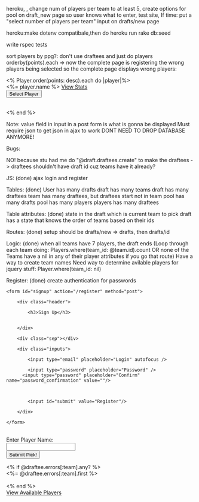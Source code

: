 heroku, , change num of players per team to at least 5, create options for pool on draft_new page so user knows what to enter, test site, If time: put a "select number of players per team" input on drafts/new page

heroku:make dotenv compatibale,then do heroku run rake db:seed

write rspec tests

sort players by ppg?: don't use draftees and just do players orderby(points).each => now the complete page is registering the wrong players being selected so the complete page displays wrong players:
<div class="players2">
  <div id="available-players">
    <% Player.order(points: desc).each do |player|%>
    <div class="inline1">
      <%= player.name %>
      <a class="white_text btn btn-primary inline1" href="/drafts/<%= @draft.id %>/players/<%= player.id %>">View Stats</a>
      <form method="post" action="/drafts/<%= @draft.id %>" class="inline1"><input class="btn btn-primary select-player inline1" type="submit" value="Select Player"/></form>
    </br>
  </div>
  <% end %>
</div>
</div>


Note:
value field in input in a post form is what is gonna be displayed
Must require json to get json in ajax to work
DONT NEED TO DROP DATABASE ANYMORE!

Bugs:
<!-- INSTEAD OF USING THE TEAM'S ID, YOU NEED TO USE DRAFT POSITION AND USE THE CURRENT TEAM FROM THE DRAFT TABLE TO FIND THE TEAM. THIS WILL FIX THE FACT THAT CURRENT TEAM HAS TO BE SET TO THE FIRST TEAM'S ID
for second draft, it won't end when all the teams are full -->
NO! because stu had me do "@draft.draftees.create" to make the draftees -> draftees shouldn't have draft id cuz teams have it already?

JS: (done)
ajax login and register

Tables: (done)
User has many drafts
draft has many teams
draft has many draftees
team has many draftees, but draftees start not in team
pool has many drafts
pool has many players
players has many draftees

Table attributes: (done)
state in the draft which is current team to pick
draft has a state that knows the order of teams based on their ids

Routes: (done)
setup should be drafts/new => drafts, then drafts/id

Logic: (done)
when all teams have 7 players, the draft ends (Loop through each team doing: Players.where(team_id: @team.id).count
 OR none of the Teams have a nil in any of their player attributes if you go that route)
Have a way to create team names
Need way to determine avilable players for jquery stuff: Player.where(team_id: nil)


Register: (done)
create authentication for passwords




<div class="container">

    <form id="signup" action="/register" method="post">

        <div class="header">
        
            <h3>Sign Up</h3>
            
            
        </div>
        
        <div class="sep"></div>

        <div class="inputs">
        
            <input type="email" placeholder="Login" autofocus />
        
            <input type="password" placeholder="Password" />
          <input type="password" placeholder="Confirm" name="password_confirmation" value=""/>
            

            
            <input id="submit" value="Register"/>
        
        </div>

    </form>

</div>
​
<div class="white_text">Enter Player Name:</div>

<form action="/drafts/<%= @draft.id %>" method="post">
  <input name="draftee" id="autocomplete" value= "" />
    </br>
   <input class="btn btn-primary" type = "submit" value= "Submit Pick!" />
</form>
  <% if @draftee.errors[:team].any? %>
      <div><%= @draftee.errors[:team].first %></div>
      <br>
<% end %>

<div type="button" class="btn btn-primary"><a class="white_text" href="/drafts/<%= @draft.id %>/players">View Available Players</a></div>
